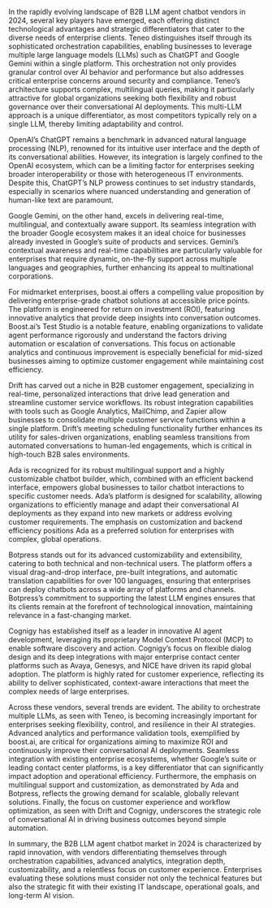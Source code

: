In the rapidly evolving landscape of B2B LLM agent chatbot vendors in 2024, several key players have emerged, each offering distinct technological advantages and strategic differentiators that cater to the diverse needs of enterprise clients. Teneo distinguishes itself through its sophisticated orchestration capabilities, enabling businesses to leverage multiple large language models (LLMs) such as ChatGPT and Google Gemini within a single platform. This orchestration not only provides granular control over AI behavior and performance but also addresses critical enterprise concerns around security and compliance. Teneo’s architecture supports complex, multilingual queries, making it particularly attractive for global organizations seeking both flexibility and robust governance over their conversational AI deployments. This multi-LLM approach is a unique differentiator, as most competitors typically rely on a single LLM, thereby limiting adaptability and control.

OpenAI’s ChatGPT remains a benchmark in advanced natural language processing (NLP), renowned for its intuitive user interface and the depth of its conversational abilities. However, its integration is largely confined to the OpenAI ecosystem, which can be a limiting factor for enterprises seeking broader interoperability or those with heterogeneous IT environments. Despite this, ChatGPT’s NLP prowess continues to set industry standards, especially in scenarios where nuanced understanding and generation of human-like text are paramount.

Google Gemini, on the other hand, excels in delivering real-time, multilingual, and contextually aware support. Its seamless integration with the broader Google ecosystem makes it an ideal choice for businesses already invested in Google’s suite of products and services. Gemini’s contextual awareness and real-time capabilities are particularly valuable for enterprises that require dynamic, on-the-fly support across multiple languages and geographies, further enhancing its appeal to multinational corporations.

For midmarket enterprises, boost.ai offers a compelling value proposition by delivering enterprise-grade chatbot solutions at accessible price points. The platform is engineered for return on investment (ROI), featuring innovative analytics that provide deep insights into conversation outcomes. Boost.ai’s Test Studio is a notable feature, enabling organizations to validate agent performance rigorously and understand the factors driving automation or escalation of conversations. This focus on actionable analytics and continuous improvement is especially beneficial for mid-sized businesses aiming to optimize customer engagement while maintaining cost efficiency.

Drift has carved out a niche in B2B customer engagement, specializing in real-time, personalized interactions that drive lead generation and streamline customer service workflows. Its robust integration capabilities with tools such as Google Analytics, MailChimp, and Zapier allow businesses to consolidate multiple customer service functions within a single platform. Drift’s meeting scheduling functionality further enhances its utility for sales-driven organizations, enabling seamless transitions from automated conversations to human-led engagements, which is critical in high-touch B2B sales environments.

Ada is recognized for its robust multilingual support and a highly customizable chatbot builder, which, combined with an efficient backend interface, empowers global businesses to tailor chatbot interactions to specific customer needs. Ada’s platform is designed for scalability, allowing organizations to efficiently manage and adapt their conversational AI deployments as they expand into new markets or address evolving customer requirements. The emphasis on customization and backend efficiency positions Ada as a preferred solution for enterprises with complex, global operations.

Botpress stands out for its advanced customizability and extensibility, catering to both technical and non-technical users. The platform offers a visual drag-and-drop interface, pre-built integrations, and automatic translation capabilities for over 100 languages, ensuring that enterprises can deploy chatbots across a wide array of platforms and channels. Botpress’s commitment to supporting the latest LLM engines ensures that its clients remain at the forefront of technological innovation, maintaining relevance in a fast-changing market.

Cognigy has established itself as a leader in innovative AI agent development, leveraging its proprietary Model Context Protocol (MCP) to enable software discovery and action. Cognigy’s focus on flexible dialog design and its deep integrations with major enterprise contact center platforms such as Avaya, Genesys, and NICE have driven its rapid global adoption. The platform is highly rated for customer experience, reflecting its ability to deliver sophisticated, context-aware interactions that meet the complex needs of large enterprises.

Across these vendors, several trends are evident. The ability to orchestrate multiple LLMs, as seen with Teneo, is becoming increasingly important for enterprises seeking flexibility, control, and resilience in their AI strategies. Advanced analytics and performance validation tools, exemplified by boost.ai, are critical for organizations aiming to maximize ROI and continuously improve their conversational AI deployments. Seamless integration with existing enterprise ecosystems, whether Google’s suite or leading contact center platforms, is a key differentiator that can significantly impact adoption and operational efficiency. Furthermore, the emphasis on multilingual support and customization, as demonstrated by Ada and Botpress, reflects the growing demand for scalable, globally relevant solutions. Finally, the focus on customer experience and workflow optimization, as seen with Drift and Cognigy, underscores the strategic role of conversational AI in driving business outcomes beyond simple automation.

In summary, the B2B LLM agent chatbot market in 2024 is characterized by rapid innovation, with vendors differentiating themselves through orchestration capabilities, advanced analytics, integration depth, customizability, and a relentless focus on customer experience. Enterprises evaluating these solutions must consider not only the technical features but also the strategic fit with their existing IT landscape, operational goals, and long-term AI vision.